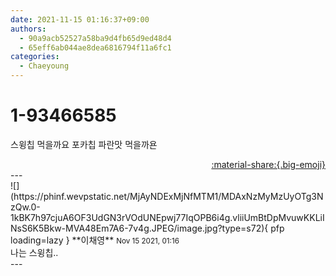 ```yaml
---
date: 2021-11-15 01:16:37+09:00
authors:
  - 90a9acb52527a58ba9d4fb65d9ed48d4
  - 65eff6ab044ae8dea6816794f11a6fc1
categories:
  - Chaeyoung
---
```


# 1-93466585

<div class="post-container" markdown="1">
<div class="content-container md-sidebar__scrollwrap" markdown="1">

스윙칩 먹을까요 포카칩 파란맛 먹을까욘

</div>
</div>

<div style="text-align: right;" markdown="1">
<a href="https://weverse.io/fromis9/fanpost/1-93466585" style="text-align: right;">:material-share:{.big-emoji}</a>
</div>
---

<div class="comments-container md-sidebar__scrollwrap" markdown="1">
<div class="comment" markdown="1">
<div class='id-container' markdown="1">
![](https://phinf.wevpstatic.net/MjAyNDExMjNfMTM1/MDAxNzMyMzUyOTg3NzQw.0-1kBK7h97cjuA6OF3UdGN3rVOdUNEpwj77IqOPB6i4g.vliiUmBtDpMvuwKKLiINsS6K5Bkw-MVA48Em7A6-7v4g.JPEG/image.jpg?type=s72){ pfp loading=lazy }
**<span class="artist">이채영</span>** <small>Nov 15 2021, 01:16</small><br>
</div>
<div class='comment-body' markdown="1">
나는 스윙칩..
</div>
</div>
</div>
---
